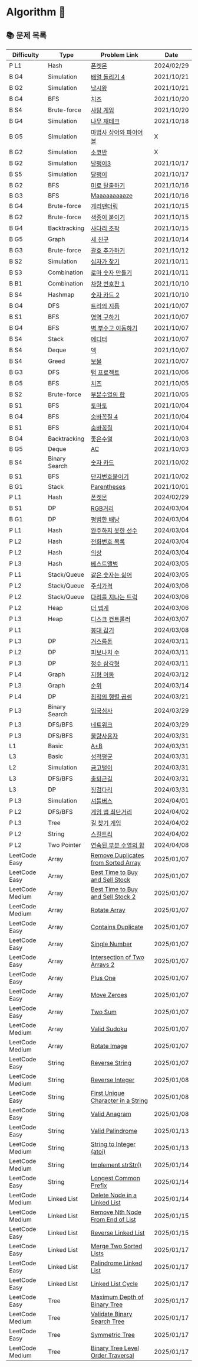 # Algorithm 🥕

## 📚 문제 목록

| Difficulty      | Type          | Problem Link                                                                                                   | Date       |
| --------------- | ------------- | -------------------------------------------------------------------------------------------------------------- | ---------- |
| P L1            | Hash          | [폰켓몬](https://school.programmers.co.kr/learn/courses/30/lessons/1845)                                       | 2024/02/29 |
| B G4            | Simulation    | [배열 돌리기 4](https://www.acmicpc.net/problem/17406)                                                         | 2021/10/21 |
| B G2            | Simulation    | [낚시왕](https://www.acmicpc.net/problem/17143)                                                                | 2021/10/21 |
| B G4            | BFS           | [치즈](https://www.acmicpc.net/problem/2638)                                                                   | 2021/10/20 |
| B S4            | Brute-force   | [사탕 게임](https://www.acmicpc.net/problem/3085)                                                              | 2021/10/20 |
| B G4            | Simulation    | [나무 재테크](https://www.acmicpc.net/problem/16235)                                                           | 2021/10/18 |
| B G5            | Simulation    | [마법사 상어와 파이어볼](https://www.acmicpc.net/problem/20056)                                                | X          |
| B G2            | Simulation    | [소코반](https://www.acmicpc.net/problem/4577)                                                                 | X          |
| B G2            | Simulation    | [달팽이3](https://www.acmicpc.net/problem/1959)                                                                | 2021/10/17 |
| B S5            | Simulation    | [달팽이](https://www.acmicpc.net/problem/1913)                                                                 | 2021/10/17 |
| B G2            | BFS           | [미로 탈출하기](https://www.acmicpc.net/problem/17090)                                                         | 2021/10/16 |
| B G3            | BFS           | [Maaaaaaaaaze](https://www.acmicpc.net/problem/16985)                                                          | 2021/10/16 |
| B G4            | Brute-force   | [게리맨더링](https://www.acmicpc.net/problem/17471)                                                            | 2021/10/15 |
| B G2            | Brute-force   | [색종이 붙이기](https://www.acmicpc.net/problem/17136)                                                         | 2021/10/15 |
| B G4            | Backtracking  | [사다리 조작](https://www.acmicpc.net/problem/15684)                                                           | 2021/10/15 |
| B G5            | Graph         | [세 친구](https://www.acmicpc.net/problem/17089)                                                               | 2021/10/14 |
| B G3            | Brute-force   | [괄호 추가하기](https://www.acmicpc.net/problem/16637)                                                         | 2021/10/12 |
| B S2            | Simulation    | [십자가 찾기](https://www.acmicpc.net/problem/16924)                                                           | 2021/10/11 |
| B S3            | Combination   | [로마 숫자 만들기](https://www.acmicpc.net/problem/16922)                                                      | 2021/10/11 |
| B B1            | Combination   | [차량 번호판 1](https://www.acmicpc.net/problem/16968)                                                         | 2021/10/10 |
| B S4            | Hashmap       | [숫자 카드 2](https://www.acmicpc.net/problem/10816)                                                           | 2021/10/10 |
| B G4            | DFS           | [트리의 지름](https://www.acmicpc.net/problem/1967)                                                            | 2021/10/07 |
| B S1            | BFS           | [영역 구하기](https://www.acmicpc.net/problem/2583)                                                            | 2021/10/07 |
| B G4            | BFS           | [벽 부수고 이동하기](https://www.acmicpc.net/problem/2206)                                                     | 2021/10/07 |
| B S4            | Stack         | [에디터](https://www.acmicpc.net/problem/1406)                                                                 | 2021/10/07 |
| B S4            | Deque         | [덱](https://www.acmicpc.net/problem/10866)                                                                    | 2021/10/07 |
| B S4            | Greed         | [보물](https://www.acmicpc.net/problem/1026)                                                                   | 2021/10/07 |
| B G3            | DFS           | [텀 프로젝트](https://www.acmicpc.net/problem/9466)                                                            | 2021/10/06 |
| B G5            | BFS           | [치즈](https://www.acmicpc.net/problem/2636)                                                                   | 2021/10/05 |
| B S2            | Brute-force   | [부분수열의 합](https://www.acmicpc.net/problem/1182)                                                          | 2021/10/05 |
| B S1            | BFS           | [토마토](https://www.acmicpc.net/problem/7569)                                                                 | 2021/10/04 |
| B G4            | BFS           | [숨바꼭질 4](https://www.acmicpc.net/problem/13913)                                                            | 2021/10/04 |
| B S1            | BFS           | [숨바꼭질](https://www.acmicpc.net/problem/1697)                                                               | 2021/10/04 |
| B G4            | Backtracking  | [좋은수열](https://www.acmicpc.net/problem/2661)                                                               | 2021/10/03 |
| B G5            | Deque         | [AC](https://www.acmicpc.net/problem/5430)                                                                     | 2021/10/03 |
| B S4            | Binary Search | [숫자 카드](https://www.acmicpc.net/problem/10815)                                                             | 2021/10/02 |
| B S1            | BFS           | [단지번호붙이기](https://www.acmicpc.net/problem/2667)                                                         | 2021/10/02 |
| B G1            | Stack         | [Parentheses](https://www.acmicpc.net/problem/16362)                                                           | 2021/10/01 |
| P L1            | Hash          | [폰켓몬](https://school.programmers.co.kr/learn/courses/30/lessons/1845)                                       | 2024/02/29 |
| B S1            | DP            | [RGB거리](https://www.acmicpc.net/problem/1149)                                                                | 2024/03/04 |
| B G1            | DP            | [평범한 배낭](https://www.acmicpc.net/problem/12865)                                                           | 2024/03/04 |
| P L1            | Hash          | [완주하지 못한 선수](https://school.programmers.co.kr/learn/courses/30/lessons/42576)                          | 2024/03/04 |
| P L2            | Hash          | [전화번호 목록](https://school.programmers.co.kr/learn/courses/30/lessons/42577)                               | 2024/03/04 |
| P L2            | Hash          | [의상](https://school.programmers.co.kr/learn/courses/30/lessons/42578)                                        | 2024/03/04 |
| P L3            | Hash          | [베스트앨범](https://school.programmers.co.kr/learn/courses/30/lessons/42579)                                  | 2024/03/05 |
| P L1            | Stack/Queue   | [같은 숫자는 싫어](https://school.programmers.co.kr/learn/courses/30/lessons/12906)                            | 2024/03/05 |
| P L2            | Stack/Queue   | [주식가격](https://school.programmers.co.kr/learn/courses/30/lessons/42584)                                    | 2024/03/06 |
| P L2            | Stack/Queue   | [다리를 지나는 트럭](https://school.programmers.co.kr/learn/courses/30/lessons/42583)                          | 2024/03/06 |
| P L2            | Heap          | [더 맵게](https://school.programmers.co.kr/learn/courses/30/lessons/42626)                                     | 2024/03/06 |
| P L3            | Heap          | [디스크 컨트롤러](https://school.programmers.co.kr/learn/courses/30/lessons/42627)                             | 2024/03/07 |
| P L1            |               | [붕대 감기](https://school.programmers.co.kr/learn/courses/30/lessons/250137)                                  | 2024/03/08 |
| P L3            | DP            | [거스름돈](https://school.programmers.co.kr/learn/courses/30/lessons/12907)                                    | 2024/03/11 |
| P L2            | DP            | [피보나치 수](https://school.programmers.co.kr/learn/courses/30/lessons/12945)                                 | 2024/03/11 |
| P L3            | DP            | [정수 삼각형](https://school.programmers.co.kr/learn/courses/30/lessons/43105)                                 | 2024/03/11 |
| P L4            | Graph         | [지형 이동](https://school.programmers.co.kr/learn/courses/30/lessons/62050)                                   | 2024/03/12 |
| P L3            | Graph         | [순위](https://school.programmers.co.kr/learn/courses/30/lessons/49191)                                        | 2024/03/14 |
| P L4            | DP            | [최적의 행렬 곱셈](https://school.programmers.co.kr/learn/courses/30/lessons/12942)                            | 2024/03/21 |
| P L3            | Binary Search | [입국심사](https://school.programmers.co.kr/learn/courses/30/lessons/43238)                                    | 2024/03/29 |
| P L3            | DFS/BFS       | [네트워크](https://school.programmers.co.kr/learn/courses/30/lessons/43162)                                    | 2024/03/29 |
| P L3            | DFS/BFS       | [불량사용자](https://school.programmers.co.kr/learn/courses/30/lessons/64064)                                  | 2024/03/31 |
| L1              | Basic         | [A+B](https://softeer.ai/practice/6295)                                                                        | 2024/03/31 |
| L3              | Basic         | [성적평균](https://softeer.ai/practice/6294)                                                                   | 2024/03/31 |
| L2              | Simulation    | [금고털이](https://softeer.ai/practice/6288)                                                                   | 2024/03/31 |
| L3              | DFS/BFS       | [출퇴근길](https://softeer.ai/practice/6248)                                                                   | 2024/03/31 |
| L3              | DP            | [징검다리](https://softeer.ai/practice/6293)                                                                   | 2024/03/31 |
| P L3            | Simulation    | [셔틀버스](https://school.programmers.co.kr/learn/courses/30/lessons/17678)                                    | 2024/04/01 |
| P L2            | DFS/BFS       | [게임 맵 최단거리](https://school.programmers.co.kr/learn/courses/30/lessons/1844)                             | 2024/04/02 |
| P L3            | Tree          | [길 찾기 게임](https://school.programmers.co.kr/learn/courses/30/lessons/42892)                                | 2024/04/02 |
| P L2            | String        | [스킬트리](https://school.programmers.co.kr/learn/courses/30/lessons/49993)                                    | 2024/04/02 |
| P L2            | Two Pointer   | [연속된 부분 수열의 합](https://school.programmers.co.kr/learn/courses/30/lessons/178870)                      | 2024/04/08 |
| LeetCode Easy   | Array         | [Remove Duplicates from Sorted Array](https://leetcode.com/problems/remove-duplicates-from-sorted-array/)      | 2025/01/07 |
| LeetCode Easy   | Array         | [Best Time to Buy and Sell Stock](https://leetcode.com/problems/best-time-to-buy-and-sell-stock/)              | 2025/01/07 |
| LeetCode Medium | Array         | [Best Time to Buy and Sell Stock 2](https://leetcode.com/problems/best-time-to-buy-and-sell-stock-ii/)         | 2025/01/07 |
| LeetCode Medium | Array         | [Rotate Array](https://leetcode.com/problems/rotate-array/)                                                    | 2025/01/07 |
| LeetCode Easy   | Array         | [Contains Duplicate](https://leetcode.com/problems/contains-duplicate/)                                        | 2025/01/07 |
| LeetCode Easy   | Array         | [Single Number](https://leetcode.com/problems/single-number/)                                                  | 2025/01/07 |
| LeetCode Easy   | Array         | [Intersection of Two Arrays 2](https://leetcode.com/problems/intersection-of-two-arrays-ii/)                   | 2025/01/07 |
| LeetCode Easy   | Array         | [Plus One](https://leetcode.com/problems/plus-one/)                                                            | 2025/01/07 |
| LeetCode Easy   | Array         | [Move Zeroes](https://leetcode.com/problems/move-zeroes/)                                                      | 2025/01/07 |
| LeetCode Easy   | Array         | [Two Sum](https://leetcode.com/problems/two-sum/)                                                              | 2025/01/07 |
| LeetCode Medium | Array         | [Valid Sudoku](https://leetcode.com/problems/valid-sudoku/)                                                    | 2025/01/07 |
| LeetCode Medium | Array         | [Rotate Image](https://leetcode.com/problems/rotate-image/)                                                    | 2025/01/07 |
| LeetCode Easy   | String        | [Reverse String](https://leetcode.com/problems/reverse-string/)                                                | 2025/01/07 |
| LeetCode Medium | String        | [Reverse Integer](https://leetcode.com/problems/reverse-integer/)                                              | 2025/01/08 |
| LeetCode Easy   | String        | [First Unique Character in a String](https://leetcode.com/problems/first-unique-character-in-a-string/)        | 2025/01/08 |
| LeetCode Easy   | String        | [Valid Anagram](https://leetcode.com/problems/valid-anagram/)                                                  | 2025/01/08 |
| LeetCode Easy   | String        | [Valid Palindrome](https://leetcode.com/problems/valid-palindrome/)                                            | 2025/01/13 |
| LeetCode Medium | String        | [String to Integer (atoi)](https://leetcode.com/problems/string-to-integer-atoi/)                              | 2025/01/13 |
| LeetCode Medium | String        | [Implement strStr()](https://leetcode.com/explore/featured/card/top-interview-questions-easy/127/strings/885/) | 2025/01/14 |
| LeetCode Easy   | String        | [Longest Common Prefix](https://leetcode.com/problems/longest-common-prefix/)                                  | 2025/01/14 |
| LeetCode Medium | Linked List   | [Delete Node in a Linked List](https://leetcode.com/problems/delete-node-in-a-linked-list/)                    | 2025/01/14 |
| LeetCode Medium | Linked List   | [Remove Nth Node From End of List](https://leetcode.com/problems/remove-nth-node-from-end-of-list/)            | 2025/01/15 |
| LeetCode Easy   | Linked List   | [Reverse Linked List](https://leetcode.com/problems/reverse-linked-list/)                                      | 2025/01/15 |
| LeetCode Easy   | Linked List   | [Merge Two Sorted Lists](https://leetcode.com/problems/merge-two-sorted-lists/)                                | 2025/01/17 |
| LeetCode Easy   | Linked List   | [Palindrome Linked List](https://leetcode.com/problems/palindrome-linked-list/)                                | 2025/01/17 |
| LeetCode Easy   | Linked List   | [Linked List Cycle](https://leetcode.com/problems/linked-list-cycle/)                                          | 2025/01/17 |
| LeetCode Easy   | Tree          | [Maximum Depth of Binary Tree](https://leetcode.com/problems/maximum-depth-of-binary-tree/)                    | 2025/01/17 |
| LeetCode Medium | Tree          | [Validate Binary Search Tree](https://leetcode.com/problems/validate-binary-search-tree/)                      | 2025/01/17 |
| LeetCode Easy   | Tree          | [Symmetric Tree](https://leetcode.com/problems/symmetric-tree/)                                                | 2025/01/17 |
| LeetCode Medium | Tree          | [Binary Tree Level Order Traversal](https://leetcode.com/problems/binary-tree-level-order-traversal/)          | 2025/01/17 |
